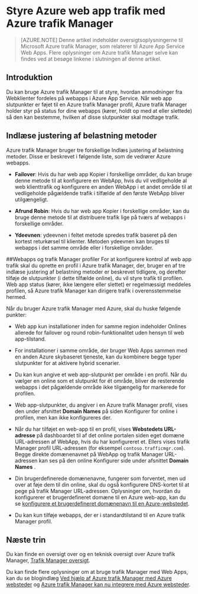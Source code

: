 <properties
    pageTitle="Styre Azure web app trafik med Azure trafik Manager"
    description="Denne artikel indeholder oversigtsoplysningerne til Azure trafik Manager, som relaterer til Azure webapps."
    services="app-service\web"
    documentationCenter=""
    authors="cephalin"
    writer="cephalin"
    manager="wpickett"
    editor="mollybos"/>

<tags
    ms.service="app-service-web"
    ms.workload="web"
    ms.tgt_pltfrm="na"
    ms.devlang="na"
    ms.topic="article"
    ms.date="02/25/2016"
    ms.author="cephalin"/>

# <a name="controlling-azure-web-app-traffic-with-azure-traffic-manager"></a>Styre Azure web app trafik med Azure trafik Manager

> [AZURE.NOTE] Denne artikel indeholder oversigtsoplysningerne til Microsoft Azure trafik Manager, som relaterer til Azure App Service Web Apps. Flere oplysninger om Azure trafik Manager selve kan findes ved at besøge linkene i slutningen af denne artikel.

## <a name="introduction"></a>Introduktion
Du kan bruge Azure trafik Manager til at styre, hvordan anmodninger fra Webklienter fordeles på webapps i Azure App Service. Når web app slutpunkter er føjet til en Azure trafik Manager profil, Azure trafik Manager holder styr på status for dine webapps (kører, holdt op med at eller slettede) så den kan bestemme, hvilken af disse slutpunkter skal modtage trafik.

## <a name="load-balancing-methods"></a>Indlæse justering af belastning metoder
Azure trafik Manager bruger tre forskellige Indlæs justering af belastning metoder. Disse er beskrevet i følgende liste, som de vedrører Azure webapps.

* **Failover**: Hvis du har web app Kopier i forskellige områder, du kan bruge denne metode til at konfigurere en WebApp, hvis du vil vedligeholde al web klienttrafik og konfigurere en anden WebApp i et andet område til at vedligeholde pågældende trafik i tilfælde af den første WebApp bliver utilgængeligt.

* **Afrund Robin**: Hvis du har web app Kopier i forskellige områder, kan du bruge denne metode til at distribuere trafik lige på tværs af webapps i forskellige områder.

* **Ydeevnen**: ydeevnen i feltet metode spredes trafik baseret på den kortest returkørsel til klienter. Metoden ydeevnen kan bruges til webapps i det samme område eller i forskellige områder.

##<a name="web-apps-and-traffic-manager-profiles"></a>Webapps og trafik Manager profiler
For at konfigurere kontrol af web app trafik skal du oprette en profil i Azure trafik Manager, der, bruger en af tre indlæse justering af belastning metoder er beskrevet tidligere, og derefter tilføje de slutpunkter (i dette tilfælde online), du vil styre trafik til profilen. Web app status (kører, ikke længere eller slettet) er regelmæssigt meddeles profilen, så Azure trafik Manager kan dirigere trafik i overensstemmelse hermed.

Når du bruger Azure trafik Manager med Azure, skal du huske følgende punkter:

* Web app kun installationer inden for samme region indeholder Onlines allerede for failover og round robin-funktionalitet uden hensyn til web app-tilstand.

* For installationer i samme område, der bruger Web Apps sammen med en anden Azure skybaseret tjeneste, kan du kombinere begge typer slutpunkter for at aktivere hybrid scenarier.

* Du kan kun angive et web app-slutpunkt per område i en profil. Når du vælger en online som et slutpunkt for ét område, bliver de resterende webapps i det pågældende område ikke tilgængelig for markerede for profilen.

* Web app-slutpunkter, du angiver i en Azure trafik Manager profil, vises den under afsnittet **Domain Names** på siden Konfigurer for online i profilen, men kan ikke konfigureres der.

* Når du har tilføjet en web-app til en profil, vises **Webstedets URL-adresse** på dashboardet til af det online portalen siden eget domæne URL-adressen af WebApp, hvis du har konfigureret et. Ellers vises trafik Manager profil URL-adressen (for eksempel `contoso.trafficmgr.com`). Begge direkte domænenavnet på WebApp og trafik Manager URL-adressen kan ses på den online Konfigurer side under afsnittet **Domain Names** .

* Din brugerdefinerede domænenavne, fungerer som forventet, men ud over at føje dem til din online, skal du også konfigurere DNS-kortet til at pege på trafik Manager URL-adressen. Oplysninger om, hvordan du konfigurerer et brugerdefineret domæne til en Azure web-app, kan du se [konfigurere et brugerdefineret domænenavn til en Azure-webstedet](web-sites-custom-domain-name.md).

* Du kan kun tilføje webapps, der er i standardtilstand til en Azure trafik Manager profil.

## <a name="next-steps"></a>Næste trin

Du kan finde en oversigt over og en teknisk oversigt over Azure trafik Manager, [Trafik Manager oversigt](../traffic-manager/traffic-manager-overview.md).

Du kan finde flere oplysninger om at bruge trafik Manager med Web Apps, kan du se blogindlæg [Ved hjælp af Azure trafik Manager med Azure websteder](http://blogs.msdn.com/b/waws/archive/2014/03/18/using-windows-azure-traffic-manager-with-waws.aspx) og [Azure trafik Manager kan nu integrere med Azure websteder](https://azure.microsoft.com/blog/2014/03/27/azure-traffic-manager-can-now-integrate-with-azure-web-sites/).
